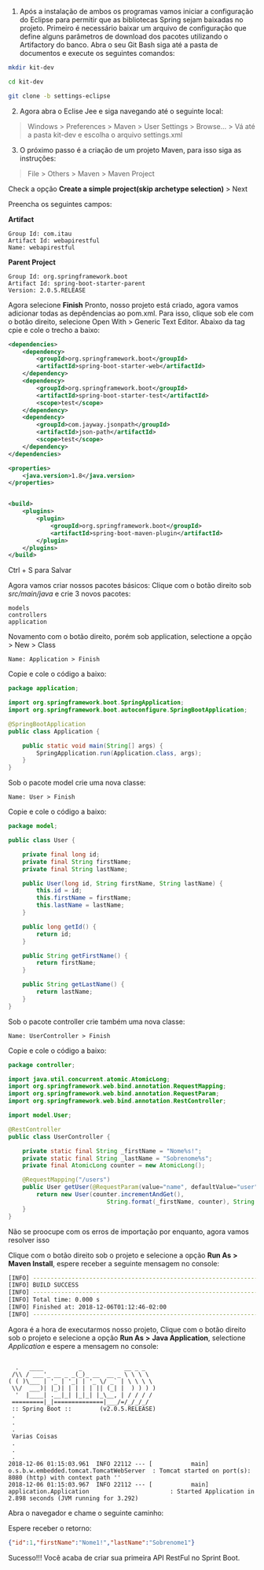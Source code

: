 1. Após a instalação de ambos os programas vamos iniciar a configuração do Eclipse para permitir que as bibliotecas Spring sejam baixadas no projeto. Primeiro é necessário baixar um arquivo de configuração que define alguns parâmetros de download dos pacotes utilizando o Artifactory do banco. Abra o seu Git Bash siga até a pasta de documentos e execute os seguintes comandos:

```bash
mkdir kit-dev

cd kit-dev

git clone -b settings-eclipse 

``` 
 
2. Agora abra o Eclise Jee e siga navegando até o seguinte local:

> Windows > Preferences > Maven > User Settings > Browse... > Vá até a pasta kit-dev e escolha o arquivo settings.xml

3. O próximo passo é a criação de um projeto Maven, para isso siga as instruções:

> File > Others > Maven > Maven Project 

Check a opção **Create a simple project(skip archetype selection)** > Next 

Preencha os seguintes campos:

**Artifact**
```
Group Id: com.itau
Artifact Id: webapirestful
Name: webapirestful
```
**Parent Project**
```
Group Id: org.springframework.boot
Artifact Id: spring-boot-starter-parent
Version: 2.0.5.RELEASE
```

Agora selecione **Finish**
Pronto, nosso projeto está criado, agora vamos adicionar todas as depêndencias ao pom.xml. Para isso, clique sob ele com o botão direito, selecione Open With > Generic Text Editor. Abaixo da tag <name> cpie e cole o trecho a baixo: 

```xml
<dependencies>
	<dependency>
		<groupId>org.springframework.boot</groupId>
		<artifactId>spring-boot-starter-web</artifactId>
	</dependency>
	<dependency>
		<groupId>org.springframework.boot</groupId>
		<artifactId>spring-boot-starter-test</artifactId>
		<scope>test</scope>
	</dependency>
	<dependency>
		<groupId>com.jayway.jsonpath</groupId>
		<artifactId>json-path</artifactId>
		<scope>test</scope>
	</dependency>
</dependencies>

<properties>
	<java.version>1.8</java.version>
</properties>


<build>
	<plugins>
		<plugin>
			<groupId>org.springframework.boot</groupId>
			<artifactId>spring-boot-maven-plugin</artifactId>
		</plugin>
	</plugins>
</build>
```
Ctrl + S para Salvar

Agora vamos criar nossos pacotes básicos:
Clique com o botão direito sob *src/main/java* e crie 3 novos pacotes:
```
models
controllers
application
```
Novamento com o botão direito, porém sob application, selectione a opção > New > Class
```
Name: Application > Finish
```

Copie e cole o código a baixo:

```java
package application;

import org.springframework.boot.SpringApplication;
import org.springframework.boot.autoconfigure.SpringBootApplication;

@SpringBootApplication
public class Application {

    public static void main(String[] args) {
        SpringApplication.run(Application.class, args);
    }
}
```

Sob o pacote model crie uma nova classe:
```
Name: User > Finish
```

Copie e cole o código a baixo:

```java
package model;

public class User {

    private final long id;
    private final String firstName;
    private final String lastName;

    public User(long id, String firstName, String lastName) {
        this.id = id;
        this.firstName = firstName;
        this.lastName = lastName;
    }

    public long getId() {
        return id;
    }

	public String getFirstName() {
		return firstName;
	}

	public String getLastName() {
		return lastName;
	}
}
```


Sob o pacote controller crie também uma nova classe:
```
Name: UserController > Finish
```

Copie e cole o código a baixo:

```java
package controller;

import java.util.concurrent.atomic.AtomicLong;
import org.springframework.web.bind.annotation.RequestMapping;
import org.springframework.web.bind.annotation.RequestParam;
import org.springframework.web.bind.annotation.RestController;

import model.User;

@RestController
public class UserController {

    private static final String _firstName = "Nome%s!";
    private static final String _lastName = "Sobrenome%s";
    private final AtomicLong counter = new AtomicLong();

    @RequestMapping("/users")
    public User getUser(@RequestParam(value="name", defaultValue="user") String firstName, String lastName) {
        return new User(counter.incrementAndGet(),
                            String.format(_firstName, counter), String.format(_lastName, counter));
    }
}

``` 
Não se proocupe com os erros de importação por enquanto, agora vamos resolver isso


Clique com o botão direito sob o projeto e selecione a opção **Run As** **>** **Maven Install**, espere receber a seguinte mensagem no console:

```bash
[INFO] ------------------------------------------------------------------------
[INFO] BUILD SUCCESS
[INFO] ------------------------------------------------------------------------
[INFO] Total time: 0.000 s
[INFO] Finished at: 2018-12-06T01:12:46-02:00
[INFO] ------------------------------------------------------------------------
```
Agora é a hora de executarmos nosso projeto, Clique com o botão direito sob o projeto e selecione a opção **Run As** **>** **Java Application**, selectione *Application* e espere a mensagem no console:
```

  .   ____          _            __ _ _
 /\\ / ___'_ __ _ _(_)_ __  __ _ \ \ \ \
( ( )\___ | '_ | '_| | '_ \/ _` | \ \ \ \
 \\/  ___)| |_)| | | | | || (_| |  ) ) ) )
  '  |____| .__|_| |_|_| |_\__, | / / / /
 =========|_|==============|___/=/_/_/_/
 :: Spring Boot ::        (v2.0.5.RELEASE)
 .
 .
 .
 Varias Coisas
 .
 .
 .
2018-12-06 01:15:03.961  INFO 22112 --- [           main] o.s.b.w.embedded.tomcat.TomcatWebServer  : Tomcat started on port(s): 8080 (http) with context path ''
2018-12-06 01:15:03.967  INFO 22112 --- [           main] application.Application                       : Started Application in 2.898 seconds (JVM running for 3.292)
```

Abra o navegador e chame o seguinte caminho:

[](http://localhost:8080/users)

Espere receber o retorno:

```json
{"id":1,"firstName":"Nome1!","lastName":"Sobrenome1"}
```


Sucesso!!! Você acaba de criar sua primeira API RestFul no Sprint Boot.